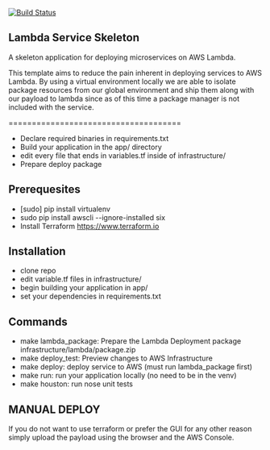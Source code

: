 [![Build Status](https://travis-ci.org/moesy/lambda.service.skeleton.svg?branch=master)](https://travis-ci.org/moesy/lambda.service.skeleton)

## Lambda Service Skeleton

A skeleton application for deploying microservices on AWS Lambda.

This template aims to reduce the pain inherent in deploying services to AWS Lambda.
By using a virtual environment locally we are able to isolate package resources from our 
global environment and ship them along with our payload to lambda since as of this time a package
manager is not included with the service. 

=====================================

- Declare required binaries in requirements.txt
- Build your application in the app/ directory
- edit every file that ends in variables.tf inside of infrastructure/ 
- Prepare deploy package 


Prerequesites
------------
- [sudo] pip install virtualenv 
- sudo pip install awscli --ignore-installed six
- Install Terraform https://www.terraform.io


Installation
------------
- clone repo
- edit variable.tf files in infrastructure/
- begin building your application in app/
- set your dependencies in requirements.txt

Commands
------------
- make lambda_package: Prepare the Lambda Deployment package infrastructure/lambda/package.zip
- make deploy_test: Preview changes to AWS Infrastructure
- make deploy: deploy service to AWS (must run lambda_package first)
- make run: run your application locally (no need to be in the venv)
- make houston: run nose unit tests

MANUAL DEPLOY
------------
If you do not want to use terraform or prefer the GUI for any other reason simply upload the payload
using the browser and the AWS Console.
